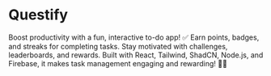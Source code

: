 # Questify
Boost productivity with a fun, interactive to-do app! ✅ Earn points, badges, and streaks for completing tasks. Stay motivated with challenges, leaderboards, and rewards. Built with React, Tailwind, ShadCN, Node.js, and Firebase, it makes task management engaging and rewarding! 🚀🔥
